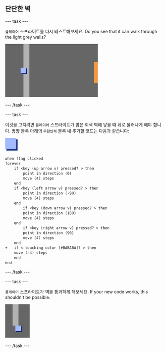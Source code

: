 ## 단단한 벽

\--- task \---

`플레이어` 스프라이트를 다시 테스트해보세요. Do you see that it can walk through the light grey walls?

![스크린샷](images/world-walls.png)

\--- /task \---

\--- task \---

이것을 고치려면 `플레이어` 스프라이트가 밝은 회색 벽에 닿을 때 뒤로 물러나게 해야 합니다. 방향 블록 아래의 `무한반복` 블록 내 추가할 코드는 다음과 같습니다:

![플레이어](images/player.png)

```blocks3
when flag clicked
forever
    if <key (up arrow v) pressed? > then
        point in direction (0)
        move (4) steps
    end
    if <key (left arrow v) pressed? > then
        point in direction (-90)
        move (4) steps
    end
        if <key (down arrow v) pressed? > then
        point in direction (180)
        move (4) steps
    end
        if <key (right arrow v) pressed? > then
        point in direction (90)
        move (4) steps
    end
+   if < touching color [#BABABA]? > then
    move (-4) steps
    end
end
```

\--- /task \---

\--- task \---

`플레이어` 스프라이트가 벽을 통과하게 해보세요. If your new code works, this shouldn't be possible.

![스크린샷](images/world-walls-test.png)

\--- /task \---